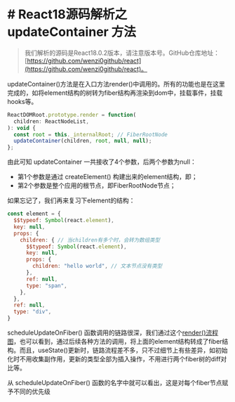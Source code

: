 # # React18源码解析之 updateContainer 方法

> 我们解析的源码是React18.0.2版本，请注意版本号。GitHub仓库地址：[https://github.com/wenzi0github/react](https://github.com/wenzi0github/react)。

updateContainer()方法是在入口方法render()中调用的。所有的功能也是在这里完成的，如将element结构的树转为fiber结构再渲染到dom中，挂载事件，挂载hooks等。

```javascript
ReactDOMRoot.prototype.render = function(
  children: ReactNodeList,
): void {
  const root = this._internalRoot; // FiberRootNode
  updateContainer(children, root, null, null);
};
```

由此可知 updateContainer 一共接收了4个参数，后两个参数为null：

* 第1个参数是通过 createElement() 构建出来的element结构，即<App />；
* 第2个参数是整个应用的根节点，即FiberRootNode节点；

如果忘记了，我们再来复习下element的结构：

```javascript
const element = {
  $$typeof: Symbol(react.element),
  key: null,
  props: {
    children: { // 当children有多个时，会转为数组类型
      $$typeof: Symbol(react.element),
      key: null,
      props: {
        children: "hello world", // 文本节点没有类型
      },
      ref: null,
      type: "span",
    },
  },
  ref: null,
  type: "div",
}
```

scheduleUpdateOnFiber() 函数调用的链路很深，我们通过这个[render()流程图](https://docs.qq.com/flowchart/DS0pVdnB0bmlVRkly?u=7314a95fb28d4269b44c0026faa673b7)，也可以看到，通过后续各种方法的调用，将上面的element结构转成了fiber结构。而且，useState()更新时，链路流程差不多，只不过细节上有些差异，如初始化时不用收集副作用，更新的类型全部为插入操作，不用进行两个fiber树的diff对比等。

从 scheduleUpdateOnFiber() 函数的名字中就可以看出，这是对每个fiber节点赋予不同的优先级
